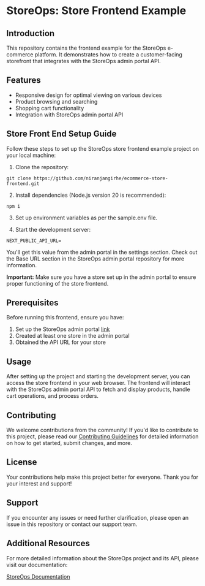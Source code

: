 # StoreOps: Store Frontend Example

## Introduction

This repository contains the frontend example for the StoreOps e-commerce platform. It demonstrates how to create a customer-facing storefront that integrates with the StoreOps admin portal API.

## Features

- Responsive design for optimal viewing on various devices
- Product browsing and searching
- Shopping cart functionality
- Integration with StoreOps admin portal API

## Store Front End Setup Guide

Follow these steps to set up the StoreOps store frontend example project on your local machine:

1. Clone the repository:

```
git clone https://github.com/niranjangirhe/ecommerce-store-frontend.git
```

2. Install dependencies (Node.js version 20 is recommended):

```
npm i
```

3. Set up environment variables as per the sample.env file.

4. Start the development server:

```
NEXT_PUBLIC_API_URL=
```

You'll get this value from the admin portal in the settings section. Check out the Base URL section in the StoreOps admin portal repository for more information.

**Important:** Make sure you have a store set up in the admin portal to ensure proper functioning of the store frontend.

## Prerequisites

Before running this frontend, ensure you have:

1. Set up the StoreOps admin portal [link](https://github.com/niranjangirhe/storeops-admin-portal)
2. Created at least one store in the admin portal
3. Obtained the API URL for your store

## Usage

After setting up the project and starting the development server, you can access the store frontend in your web browser. The frontend will interact with the StoreOps admin portal API to fetch and display products, handle cart operations, and process orders.

## Contributing

We welcome contributions from the community! If you'd like to contribute to this project, please read our [Contributing Guidelines](CONTRIBUTING.md) for detailed information on how to get started, submit changes, and more.

## License

Your contributions help make this project better for everyone. Thank you for your interest and support!

## Support

If you encounter any issues or need further clarification, please open an issue in this repository or contact our support team.

## Additional Resources

For more detailed information about the StoreOps project and its API, please visit our documentation:

[StoreOps Documentation](https://storeops-admin.vercel.app/docs)
